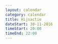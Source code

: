 ```yaml
---
layout: calendar
category: calendar
title: Hijsactie
dateStart: 30-11-2016
timeStart: 20:00
timeEnd: 22:00
---
```


